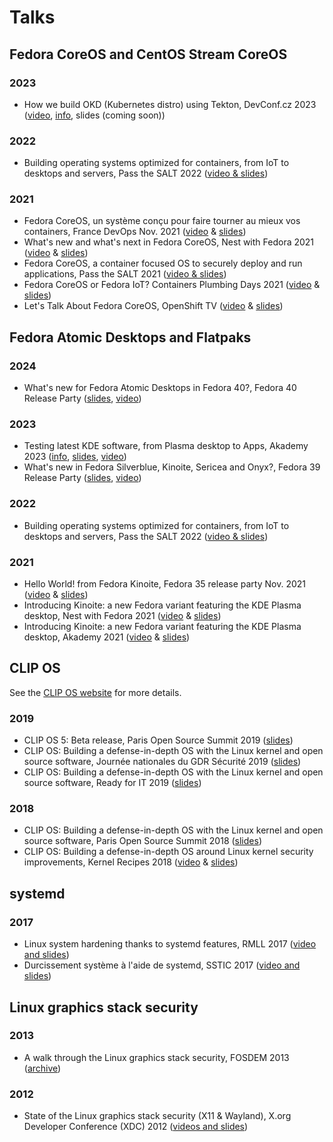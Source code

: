 # Talks

## Fedora CoreOS and CentOS Stream CoreOS

### 2023

- How we build OKD (Kubernetes distro) using Tekton, DevConf.cz 2023 ([video][DCCZ2023v], [info][DCCZ2023i], slides (coming soon))

### 2022

- Building operating systems optimized for containers, from IoT to desktops and servers, Pass the SALT 2022 ([video & slides][PtS2022])

### 2021

- Fedora CoreOS, un système conçu pour faire tourner au mieux vos containers, France DevOps Nov. 2021 ([video][FDO2021v] & [slides][FDO2021s])
- What's new and what's next in Fedora CoreOS, Nest with Fedora 2021 ([video][NwFCOS2021v] & [slides][NwFCOS2021s])
- Fedora CoreOS, a container focused OS to securely deploy and run applications, Pass the SALT 2021 ([video & slides][PtS2021])
- Fedora CoreOS or Fedora IoT? Containers Plumbing Days 2021 ([video][CPD2021v] & [slides][CPD2021s])
- Let's Talk About Fedora CoreOS, OpenShift TV ([video][OSTVv] & [slides][OSTVs])

## Fedora Atomic Desktops and Flatpaks

### 2024

- What's new for Fedora Atomic Desktops in Fedora 40?, Fedora 40 Release Party ([slides][F40RPs], [video][F40RPv])

### 2023

- Testing latest KDE software, from Plasma desktop to Apps, Akademy 2023 ([info][Akademy2023i], [slides][Akademy2023s], [video][Akademy2023v])
- What's new in Fedora Silverblue, Kinoite, Sericea and Onyx?, Fedora 39 Release Party ([slides][F39RPs], [video][F39RPv])

### 2022

- Building operating systems optimized for containers, from IoT to desktops and servers, Pass the SALT 2022 ([video & slides][PtS2022])

### 2021

- Hello World! from Fedora Kinoite, Fedora 35 release party Nov. 2021 ([video][FKFRP2021v] & [slides][FKFRP2021s])
- Introducing Kinoite: a new Fedora variant featuring the KDE Plasma desktop, Nest with Fedora 2021 ([video][NwFK2021v] & [slides][NwFK2021s])
- Introducing Kinoite: a new Fedora variant featuring the KDE Plasma desktop, Akademy 2021 ([video][Akademy2021v] & [slides][Akademy2021s])

## CLIP OS

See the [CLIP OS website] for more details.

### 2019

- CLIP OS 5: Beta release, Paris Open Source Summit 2019 ([slides][POSS2019])
- CLIP OS: Building a defense-in-depth OS with the Linux kernel and open source software, Journée nationales du GDR Sécurité 2019 ([slides][GDR2019])
- CLIP OS: Building a defense-in-depth OS with the Linux kernel and open source software, Ready for IT 2019 ([slides][RFIT2019])

### 2018
- CLIP OS: Building a defense-in-depth OS with the Linux kernel and open source software, Paris Open Source Summit 2018 ([slides][POSS2018])
- CLIP OS: Building a defense-in-depth OS around Linux kernel security improvements, Kernel Recipes 2018 ([video][KR2018v] & [slides][KR2018s])

## systemd

### 2017

- Linux system hardening thanks to systemd features, RMLL 2017 ([video and slides][systemd])
- Durcissement système à l'aide de systemd, SSTIC 2017 ([video and slides][systemd])

## Linux graphics stack security

### 2013

- A walk through the Linux graphics stack security, FOSDEM 2013 ([archive][FOSDEM2013])

### 2012

- State of the Linux graphics stack security (X11 & Wayland), X.org Developer Conference (XDC) 2012 ([videos and slides][XDC2012])


[DCCZ2023v]: https://www.youtube.com/live/FOJa_iAp7eU?feature=share&t=6956
[DCCZ2023i]: https://devconfcz2023.sched.com/event/1MYg4/how-we-build-okd-kubernetes-distro-using-tekton

[F40RPs]: https://siosm.fedorapeople.org/2024%20Fedora%2040%20Release%20Party%20-%20What's%20new%20and%20what's%20next%20in%20Fedora%20Atomic%20Desktops.pdf
[F40RPv]: https://www.youtube.com/watch?v=yu5J2C1xqRs&t=66

[Akademy2023i]: https://conf.kde.org/event/5/contributions/138/
[Akademy2023s]: https://siosm.fedorapeople.org/Akademy%202023%20-%20Testing%20latest%20KDE%20software,%20from%20Plasma%20desktop%20to%20Apps.pdf
[Akademy2023v]: https://www.youtube.com/live/U8TvXA9BkPk?feature=share&t=20318

[F39RPs]: https://siosm.fedorapeople.org/2023%20Fedora%2039%20Release%20Party%20-%20What's%20new%20and%20what's%20next%20in%20Fedora%20Atomic%20Desktops.pdf
[F39RPv]: https://www.youtube.com/watch?v=6PdHsse_3hc

[PtS2022]: https://passthesalt.ubicast.tv/videos/building-operating-systems-optimized-for-containers-from-iot-to-desktops-and-servers/

[FDO2021v]: https://www.francedevops.fr/webinars/fedora-coreos-un-systeme-concu-pour-faire-tourner-au-mieux-vos-containers
[FDO2021s]: https://siosm.fedorapeople.org/Introduction%20%c3%a0%20Fedora%20CoreOS%20-%20DevOps%20France%20-%20Nov%202021.pdf
[NwFCOS2021v]: https://www.youtube.com/watch?v=MAHCZItlXBM
[NwFCOS2021s]: https://siosm.fedorapeople.org/What_s_new_and_what_s_next_in_Fedora_CoreOS_-_Nest_with_Fedora_2021.pdf
[PtS2021]: https://passthesalt.ubicast.tv/permalink/v1261ac040dde0dnl9vh/
[CPD2021v]: https://www.youtube.com/watch?v=janS7oRMudg
[CPD2021s]: https://siosm.fedorapeople.org/FCOS_and_IoT_Container_Plumbing_Days.pdf
[OSTVv]: https://www.youtube.com/watch?v=yT5BP_hnqRE
[OSTVs]: https://siosm.fedorapeople.org/FCOS_intro_slides_and_Matrix_demo.pdf

[FKFRP2021v]: https://www.youtube.com/watch?v=bfIXB9aRZ8E
[FKFRP2021s]: https://siosm.fedorapeople.org/Hello%20World_%20from%20Fedora%20Kinoite%20-%20Fedora%2035%20Release%20Party%202021.pdf
[NwFK2021v]: https://www.youtube.com/watch?v=Xp0vRFEoXsU
[NwFK2021s]: https://siosm.fedorapeople.org/Introducing_Fedora_Kinoite_-_Akademy_2021.pdf
[Akademy2021v]: https://www.youtube.com/watch?v=tm4_ftbvGMg
[Akademy2021s]: https://siosm.fedorapeople.org/Introducing_Fedora_Kinoite_-_Akademy_2021.pdf

[CLIP OS website]: https://clip-os.org
[POSS2019]: slides/clipos_beta2019.pdf
[GDR2019]: slides/clipos_gdr2019.pdf
[RFIT2019]: slides/clipos_rfit2019.pdf
[POSS2018]: slides/clipos_poss2018.pdf
[KR2018v]: https://www.youtube.com/watch?v=PjRE0uBtkHU
[KR2018s]: slides/clipos_kr2018.pdf

[systemd]: https://tim.siosm.fr/blog/2018/09/02/linux-system-hardening-thanks-to-systemd/

[FOSDEM2013]: https://archive.fosdem.org/2013/schedule/event/drinext/
[XDC2012]: https://tim.siosm.fr/blog/2012/09/21/xdc-2012-xorg-security/
